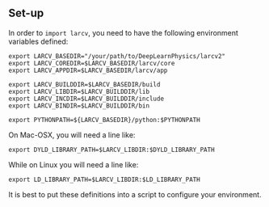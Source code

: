 ## Set-up

In order to `import larcv`, you need to have the following environment
variables defined:

```
export LARCV_BASEDIR="/your/path/to/DeepLearnPhysics/larcv2"
export LARCV_COREDIR=$LARCV_BASEDIR/larcv/core
export LARCV_APPDIR=$LARCV_BASEDIR/larcv/app

export LARCV_BUILDDIR=$LARCV_BASEDIR/build
export LARCV_LIBDIR=$LARCV_BUILDDIR/lib
export LARCV_INCDIR=$LARCV_BUILDDIR/include
export LARCV_BINDIR=$LARCV_BUILDDIR/bin

export PYTHONPATH=${LARCV_BASEDIR}/python:$PYTHONPATH
```

On Mac-OSX, you will need a line like:

```
export DYLD_LIBRARY_PATH=$LARCV_LIBDIR:$DYLD_LIBRARY_PATH
```

While on Linux you will need a line like:

```
export LD_LIBRARY_PATH=$LARCV_LIBDIR:$LD_LIBRARY_PATH
```

It is best to put these definitions into a script to configure your
environment.
